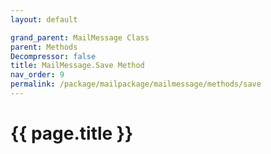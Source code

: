 ```yaml
---
layout: default

grand_parent: MailMessage Class
parent: Methods
Decompressor: false
title: MailMessage.Save Method
nav_order: 9
permalink: /package/mailpackage/mailmessage/methods/save
---
```

# {{ page.title }}